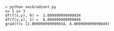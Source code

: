     > python vecGradient.py
    x= 1 y= 3
    df(f(x,y), 0) =  2.009999999999934
    df(f(x,y), 1) =  6.009999999999849
    grad(f)= [2.009999999999934, 6.009999999999849]
